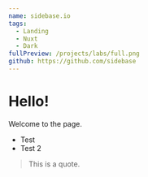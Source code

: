 ```yaml
---
name: sidebase.io
tags:
  - Landing
  - Nuxt
  - Dark
fullPreview: /projects/labs/full.png
github: https://github.com/sidebase
---
```


# Hello!

Welcome to the page.

- Test
- Test 2

> This is a quote.
